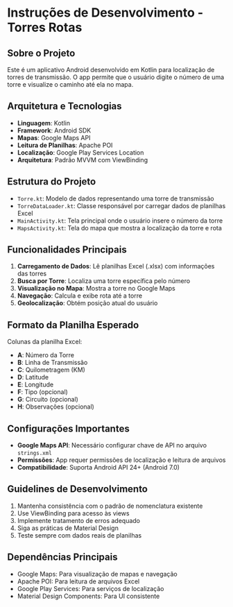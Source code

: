 # Instruções de Desenvolvimento - Torres Rotas

<!-- Use this file to provide workspace-specific custom instructions to Copilot. For more details, visit https://code.visualstudio.com/docs/copilot/copilot-customization#_use-a-githubcopilotinstructionsmd-file -->

## Sobre o Projeto

Este é um aplicativo Android desenvolvido em Kotlin para localização de torres de transmissão. O app permite que o usuário digite o número de uma torre e visualize o caminho até ela no mapa.

## Arquitetura e Tecnologias

- **Linguagem**: Kotlin
- **Framework**: Android SDK
- **Mapas**: Google Maps API
- **Leitura de Planilhas**: Apache POI
- **Localização**: Google Play Services Location
- **Arquitetura**: Padrão MVVM com ViewBinding

## Estrutura do Projeto

- `Torre.kt`: Modelo de dados representando uma torre de transmissão
- `TorreDataLoader.kt`: Classe responsável por carregar dados de planilhas Excel
- `MainActivity.kt`: Tela principal onde o usuário insere o número da torre
- `MapsActivity.kt`: Tela do mapa que mostra a localização da torre e rota

## Funcionalidades Principais

1. **Carregamento de Dados**: Lê planilhas Excel (.xlsx) com informações das torres
2. **Busca por Torre**: Localiza uma torre específica pelo número
3. **Visualização no Mapa**: Mostra a torre no Google Maps
4. **Navegação**: Calcula e exibe rota até a torre
5. **Geolocalização**: Obtém posição atual do usuário

## Formato da Planilha Esperado

Colunas da planilha Excel:
- **A**: Número da Torre
- **B**: Linha de Transmissão
- **C**: Quilometragem (KM)
- **D**: Latitude
- **E**: Longitude  
- **F**: Tipo (opcional)
- **G**: Circuito (opcional)
- **H**: Observações (opcional)

## Configurações Importantes

- **Google Maps API**: Necessário configurar chave de API no arquivo `strings.xml`
- **Permissões**: App requer permissões de localização e leitura de arquivos
- **Compatibilidade**: Suporta Android API 24+ (Android 7.0)

## Guidelines de Desenvolvimento

1. Mantenha consistência com o padrão de nomenclatura existente
2. Use ViewBinding para acesso às views
3. Implemente tratamento de erros adequado
4. Siga as práticas de Material Design
5. Teste sempre com dados reais de planilhas

## Dependências Principais

- Google Maps: Para visualização de mapas e navegação
- Apache POI: Para leitura de arquivos Excel
- Google Play Services: Para serviços de localização
- Material Design Components: Para UI consistente
